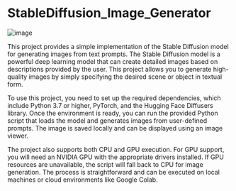 # StableDiffusion_Image_Generator


![image](https://github.com/user-attachments/assets/25c00964-ed11-49e4-b832-bf837d8e42d3)


This project provides a simple implementation of the Stable Diffusion model for generating images from text prompts. The Stable Diffusion model is a powerful deep learning model that can create detailed images based on descriptions provided by the user. This project allows you to generate high-quality images by simply specifying the desired scene or object in textual form.

To use this project, you need to set up the required dependencies, which include Python 3.7 or higher, PyTorch, and the Hugging Face Diffusers library. Once the environment is ready, you can run the provided Python script that loads the model and generates images from user-defined prompts. The image is saved locally and can be displayed using an image viewer.

The project also supports both CPU and GPU execution. For GPU support, you will need an NVIDIA GPU with the appropriate drivers installed. If GPU resources are unavailable, the script will fall back to CPU for image generation. The process is straightforward and can be executed on local machines or cloud environments like Google Colab.

